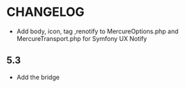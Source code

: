 CHANGELOG
=========

 * Add body, icon, tag ,renotify to MercureOptions.php and MercureTransport.php for Symfony UX Notify

5.3
---

 * Add the bridge
